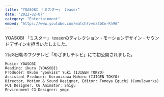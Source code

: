 ```yaml
---
title: "YOASOBI 「ミスター」 teaser"
date: "2022-02-07"
category: "Entertainment"
embed: "https://www.youtube.com/watch?v=mz3bCm-Kh9A"
---
```



YOASOBI 「ミスター」 teaserのディレクション・モーションデザイン・サウンドデザインを担当いたしました。

2月8日朝のフジテレビ「めざましテレビ」にて初公開されました。

```plaintext
Music: YOASOBI
Reading: ikura (YOASOBI)
Producer: Okubo "youkiss" Yuki (IJIGEN TOKYO)
Assistant Producer: Kurumizawa Mahiru (IJIGEN TOKYO)
Director, Motion & Sound Designer, Editor: Tomoya Eguchi (Cumuloworks)
FUI Designer, CG Animator: Shigu
Environment CG Designer: ymgc
```
